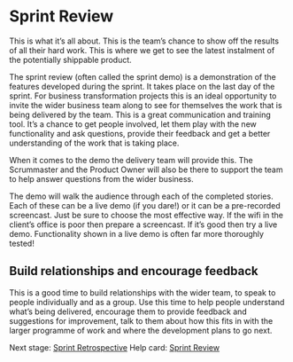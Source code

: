 # Sprint Review

This is what it’s all about. This is the team’s chance to show off the results of all their hard work. This is where we get to see the latest instalment of the potentially shippable product.

The sprint review (often called the sprint demo) is a demonstration of the features developed during the sprint. It takes place on the last day of the sprint. For business transformation projects this is an ideal opportunity to invite the wider business team along to see for themselves the work that is being delivered by the team. This is a great communication and training tool. It’s a chance to get people involved, let them play with the new functionality and ask questions, provide their feedback and get a better understanding of the work that is taking place.

When it comes to the demo the delivery team will provide this. The Scrummaster and the Product Owner will also be there to support the team to help answer questions from the wider business.

The demo will walk the audience through each of the completed stories. Each of these can be a live demo (if you dare!) or it can be a pre-recorded screencast. Just be sure to choose the most effective way. If the wifi in the client’s office is poor then prepare a screencast. If it’s good then try a live demo. Functionality shown in a live demo is often far more thoroughly tested!

## Build relationships and encourage feedback

This is a good time to build relationships with the wider team, to speak to people individually and as a group. Use this time to help people understand what’s being delivered, encourage them to provide feedback and suggestions for improvement, talk to them about how this fits in with the larger programme of work and where the development plans to go next.

Next stage: [Sprint Retrospective](delivery_recipe/sprint_retrospective.md)
Help card: [Sprint Review](delivery_recipe/help_card_sprint_review.md)